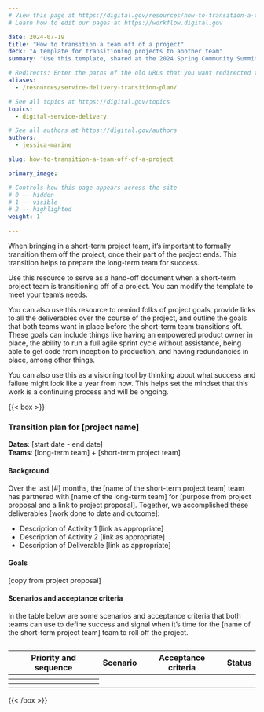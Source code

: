 ```yaml
---
# View this page at https://digital.gov/resources/how-to-transition-a-team-off-of-a-project
# Learn how to edit our pages at https://workflow.digital.gov

date: 2024-07-19
title: "How to transition a team off of a project"
deck: "A template for transitioning projects to another team"
summary: "Use this template, shared at the 2024 Spring Community Summit, to improve your own service delivery."

# Redirects: Enter the paths of the old URLs that you want redirected to this page.
aliases:
  - /resources/service-delivery-transition-plan/

# See all topics at https://digital.gov/topics
topics:
  - digital-service-delivery

# See all authors at https://digital.gov/authors
authors:
  - jessica-marine

slug: how-to-transition-a-team-off-of-a-project

primary_image: 

# Controls how this page appears across the site
# 0 -- hidden
# 1 -- visible
# 2 -- highlighted
weight: 1

---
```


When bringing in a short-term project team, it’s important to formally transition them off the project, once their part of the project ends. This transition helps to prepare the long-term team for success.

Use this resource to serve as a hand-off document when a short-term project team is transitioning off of a project. You can modify the template to meet your team’s needs.

You can also use this resource to remind folks of project goals, provide links to all the deliverables over the course of the project, and outline the goals that both teams want in place before the short-term team transitions off. These goals can include things like having an empowered product owner in place, the ability to run a full agile sprint cycle without assistance, being able to get code from inception to production, and having redundancies in place, among other things.

You can also use this as a visioning tool by thinking about what success and failure might look like a year from now. This helps set the mindset that this work is a continuing process and will be ongoing. 

{{< box >}}

### Transition plan for &#91;project name&#93;

**Dates**: &#91;start date - end date&#93;<br />
**Teams**: &#91;long-term team&#93; + &#91;short-term project team&#93;

#### Background

Over the last &#91;&#35;&#93; months, the &#91;name of the short-term project team&#93; team has partnered with &#91;name of the long-term team&#93; for &#91;purpose from project proposal and a link to project proposal&#93;.
Together, we accomplished these deliverables [work done to date and outcome&#93;:

- Description of Activity 1 &#91;link as appropriate&#93;
- Description of Activity 2 &#91;link as appropriate&#93;
- Description of Deliverable &#91;link as appropriate&#93;

#### Goals

&#91;copy from project proposal&#93;

#### Scenarios and acceptance criteria

In the table below are some scenarios and acceptance criteria that both teams can use to define success and signal when it’s time for the &#91;name of the short-term project team&#93; team to roll off the project.

<table class="usa-table">
<caption></caption>
<thead>
<tr>
<th scope="col">Priority and sequence</th>
<th scope="col">Scenario</th>
<th scope="col">Acceptance criteria</th>
<th scope="col">Status</th>
</tr>
</thead>
<tbody>
<tr>
<th scope="row"></th>
<td></td>
<td></td>
<td></td>
</tr>
<tr>
<th scope="row"></th>
<td></td>
<td></td>
<td></td>
</tr>
<tr>
<th scope="row"></th>
<td></td>
<td></td>
<td></td>
</tr>
</tbody>
</table>

{{< /box >}}
